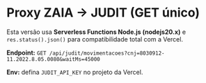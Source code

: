 # Proxy ZAIA → JUDIT (GET único)

Esta versão usa **Serverless Functions Node.js (nodejs20.x)** e `res.status().json()` para compatibilidade total com a Vercel.

**Endpoint:** `GET /api/judit/movimentacoes?cnj=8030912-11.2022.8.05.0080&waitMs=45000`

**Env:** defina `JUDIT_API_KEY` no projeto da Vercel.

